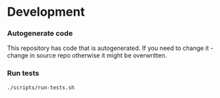 # Development

### Autogenerate code

This repository has code that is autogenerated. If you need to change it - change in source repo otherwise it might be overwritten.

### Run tests

```
./scripts/run-tests.sh
```